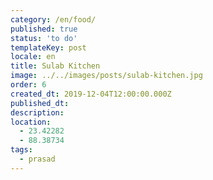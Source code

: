 ```yaml
---
category: /en/food/
published: true
status: 'to do'
templateKey: post
locale: en
title: Sulab Kitchen
image: ../../images/posts/sulab-kitchen.jpg
order: 6
created_dt: 2019-12-04T12:00:00.000Z
published_dt:
description:
location:
  - 23.42282
  - 88.38734
tags:
  - prasad
---
```


<tbd locale="en" url="mailto:haribol@mayapur.live"></tbd>
